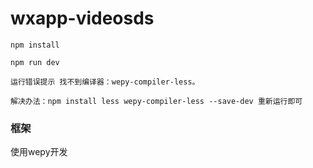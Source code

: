 # wxapp-videosds 
```
npm install 

npm run dev

运行错误提示 找不到编译器：wepy-compiler-less。

解决办法：npm install less wepy-compiler-less --save-dev 重新运行即可
```

### 框架
使用wepy开发
